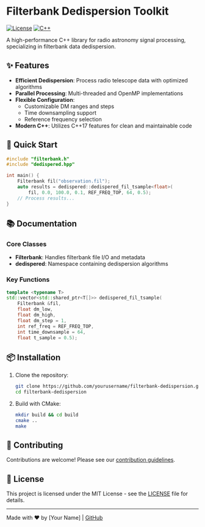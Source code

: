 # Filterbank Dedispersion Toolkit

[![License](https://img.shields.io/badge/license-MIT-blue.svg)](LICENSE)
[![C++](https://img.shields.io/badge/C++-17-blue.svg)](https://isocpp.org/)

A high-performance C++ library for radio astronomy signal processing, specializing in filterbank data dedispersion.

## ✨ Features

- **Efficient Dedispersion**: Process radio telescope data with optimized algorithms
- **Parallel Processing**: Multi-threaded and OpenMP implementations
- **Flexible Configuration**:
  - Customizable DM ranges and steps
  - Time downsampling support
  - Reference frequency selection
- **Modern C++**: Utilizes C++17 features for clean and maintainable code

## 🚀 Quick Start

```cpp
#include "filterbank.h"
#include "dedispered.hpp"

int main() {
    Filterbank fil("observation.fil");
    auto results = dedispered::dedispered_fil_tsample<float>(
        fil, 0.0, 100.0, 0.1, REF_FREQ_TOP, 64, 0.5);
    // Process results...
}
```

## 📚 Documentation

### Core Classes

- **Filterbank**: Handles filterbank file I/O and metadata
- **dedispered**: Namespace containing dedispersion algorithms

### Key Functions

```cpp
template <typename T>
std::vector<std::shared_ptr<T[]>> dedispered_fil_tsample(
    Filterbank &fil, 
    float dm_low, 
    float dm_high,
    float dm_step = 1,
    int ref_freq = REF_FREQ_TOP,
    int time_downsample = 64,
    float t_sample = 0.5);
```

## 📦 Installation

1. Clone the repository:

   ```bash
   git clone https://github.com/yourusername/filterbank-dedispersion.git
   cd filterbank-dedispersion
   ```

2. Build with CMake:

   ```bash
   mkdir build && cd build
   cmake ..
   make
   ```

## 🤝 Contributing

Contributions are welcome! Please see our [contribution guidelines](CONTRIBUTING.md).

## 📄 License

This project is licensed under the MIT License - see the [LICENSE](LICENSE) file for details.

---

Made with ❤️ by [Your Name] | [GitHub](https://github.com/yourusername)
